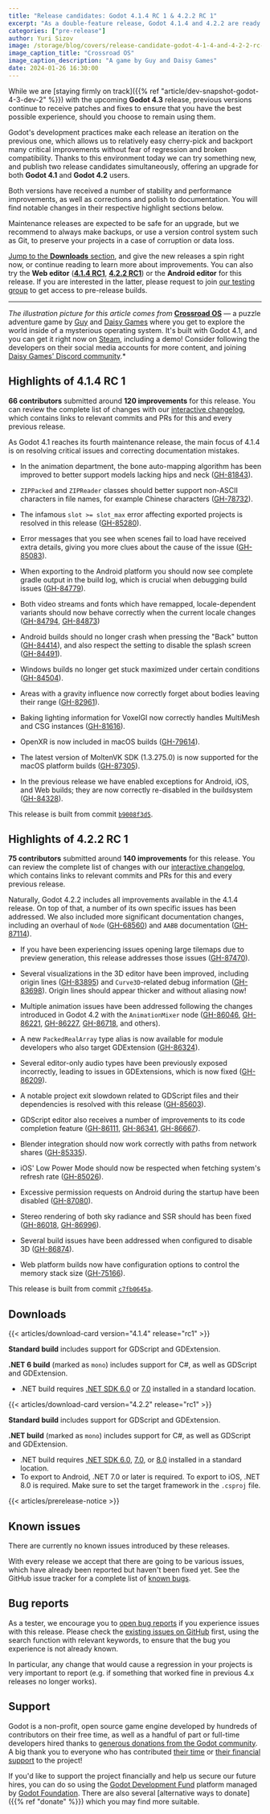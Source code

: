 ```yaml
---
title: "Release candidates: Godot 4.1.4 RC 1 & 4.2.2 RC 1"
excerpt: "As a double-feature release, Godot 4.1.4 and 4.2.2 are ready for testing with their respective release candidates!"
categories: ["pre-release"]
author: Yuri Sizov
image: /storage/blog/covers/release-candidate-godot-4-1-4-and-4-2-2-rc-1.webp
image_caption_title: "Crossroad OS"
image_caption_description: "A game by Guy and Daisy Games"
date: 2024-01-26 16:30:00
---
```


While we are [staying firmly on track]({{% ref "article/dev-snapshot-godot-4-3-dev-2" %}}) with the upcoming **Godot 4.3** release, previous versions continue to receive patches and fixes to ensure that you have the best possible experience, should you choose to remain using them.

Godot's development practices make each release an iteration on the previous one, which allows us to relatively easy cherry-pick and backport many critical improvements without fear of regression and broken compatibility. Thanks to this environment today we can try something new, and publish two release candidates simultaneously, offering an upgrade for both **Godot 4.1** and **Godot 4.2** users.

Both versions have received a number of stability and performance improvements, as well as corrections and polish to documentation. You will find notable changes in their respective highlight sections below.

Maintenance releases are expected to be safe for an upgrade, but we recommend to always make backups, or use a version control system such as Git, to preserve your projects in a case of corruption or data loss.

[Jump to the **Downloads** section](#downloads), and give the new releases a spin right now, or continue reading to learn more about improvements. You can also try the **Web editor** ([**4.1.4 RC1**](https://editor.godotengine.org/releases/4.1.4.rc1/), [**4.2.2 RC1**](https://editor.godotengine.org/releases/4.2.2.rc1/)) or the **Android editor** for this release. If you are interested in the latter, please request to join [our testing group](https://groups.google.com/g/godot-testers) to get access to pre-release builds.

-----

*The illustration picture for this article comes from* [**Crossroad OS**](https://store.steampowered.com/app/1783800/Crossroad_OS/) — a puzzle adventure game by [Guy](https://twitter.com/guyunger_nl) and [Daisy Games](https://twitter.com/DaisyGames3) where you get to explore the world inside of a mysterious operating system. It's built with Godot 4.1, and you can get it right now on [Steam](https://store.steampowered.com/app/1783800/Crossroad_OS/), including a demo! Consider following the developers on their social media accounts for more content, and joining [Daisy Games' Discord community](https://discord.gg/wcbmH4VVEp).*

## Highlights of 4.1.4 RC 1

**66 contributors** submitted around **120 improvements** for this release. You can review the complete list of changes with our [interactive changelog](https://godotengine.github.io/godot-interactive-changelog/#4.1.4-rc1), which contains links to relevant commits and PRs for this and every previous release.

As Godot 4.1 reaches its fourth maintenance release, the main focus of 4.1.4 is on resolving critical issues and correcting documentation mistakes.

- In the animation department, the bone auto-mapping algorithm has been improved to better support models lacking hips and neck ([GH-81843](https://github.com/godotengine/godot/pull/81843)).

- `ZIPPacked` and `ZIPReader` classes should better support non-ASCII characters in file names, for example Chinese characters ([GH-78732](https://github.com/godotengine/godot/pull/78732)).

- The infamous `slot >= slot_max` error affecting exported projects is resolved in this release ([GH-85280](https://github.com/godotengine/godot/pull/85280)).

- Error messages that you see when scenes fail to load have received extra details, giving you more clues about the cause of the issue ([GH-85083](https://github.com/godotengine/godot/pull/85083)).

- When exporting to the Android platform you should now see complete gradle output in the build log, which is crucial when debugging build issues ([GH-84779](https://github.com/godotengine/godot/pull/84779)).

- Both video streams and fonts which have remapped, locale-dependent variants should now behave correctly when the current locale changes ([GH-84794](https://github.com/godotengine/godot/pull/84794), [GH-84873](https://github.com/godotengine/godot/pull/84873))

- Android builds should no longer crash when pressing the "Back" button ([GH-84414](https://github.com/godotengine/godot/pull/84414)), and also respect the setting to disable the splash screen ([GH-84491](https://github.com/godotengine/godot/pull/84491)).

- Windows builds no longer get stuck maximized under certain conditions ([GH-84504](https://github.com/godotengine/godot/pull/84504)).

- Areas with a gravity influence now correctly forget about bodies leaving their range ([GH-82961](https://github.com/godotengine/godot/pull/82961)).

- Baking lighting information for VoxelGI now correctly handles MultiMesh and CSG instances ([GH-81616](https://github.com/godotengine/godot/pull/81616)).

- OpenXR is now included in macOS builds ([GH-79614](https://github.com/godotengine/godot/pull/79614)).

- The latest version of MoltenVK SDK (1.3.275.0) is now supported for the macOS platform builds ([GH-87305](https://github.com/godotengine/godot/pull/87305)).

- In the previous release we have enabled exceptions for Android, iOS, and Web builds; they are now correctly re-disabled in the buildsystem ([GH-84328](https://github.com/godotengine/godot/pull/84328)).

This release is built from commit [`b9008f3d5`](https://github.com/godotengine/godot/commit/b9008f3d517c3ceea565a3467064a15fdd91efca).

## Highlights of 4.2.2 RC 1

**75 contributors** submitted around **140 improvements** for this release. You can review the complete list of changes with our [interactive changelog](https://godotengine.github.io/godot-interactive-changelog/#4.2.2-rc1), which contains links to relevant commits and PRs for this and every previous release.

Naturally, Godot 4.2.2 includes all improvements available in the 4.1.4 release. On top of that, a number of its own specific issues has been addressed. We also included more significant documentation changes, including an overhaul of `Node` ([GH-68560](https://github.com/godotengine/godot/pull/68560)) and `AABB` documentation ([GH-87114](https://github.com/godotengine/godot/pull/87114)).

- If you have been experiencing issues opening large tilemaps due to preview generation, this release addresses those issues ([GH-87470](https://github.com/godotengine/godot/pull/87470)).

- Several visualizations in the 3D editor have been improved, including origin lines ([GH-83895](https://github.com/godotengine/godot/pull/83895)) and `Curve3D`-related debug information ([GH-83698](https://github.com/godotengine/godot/pull/83698)). Origin lines should appear thicker and without aliasing now!

- Multiple animation issues have been addressed following the changes introduced in Godot 4.2 with the `AnimationMixer` node ([GH-86046](https://github.com/godotengine/godot/pull/86046), [GH-86221](https://github.com/godotengine/godot/pull/86221), [GH-86227](https://github.com/godotengine/godot/pull/86227), [GH-86718](https://github.com/godotengine/godot/pull/86718), and others).

- A new `PackedRealArray` type alias is now available for module developers who also target GDExtension ([GH-86324](https://github.com/godotengine/godot/pull/86324)).

- Several editor-only audio types have been previously exposed incorrectly, leading to issues in GDExtensions, which is now fixed ([GH-86209](https://github.com/godotengine/godot/pull/86209)).

- A notable project exit slowdown related to GDScript files and their dependencies is resolved with this release ([GH-85603](https://github.com/godotengine/godot/pull/85603)).

- GDScript editor also receives a number of improvements to its code completion feature ([GH-86111](https://github.com/godotengine/godot/pull/86111), [GH-86341](https://github.com/godotengine/godot/pull/86341), [GH-86667](https://github.com/godotengine/godot/pull/86667)).

- Blender integration should now work correctly with paths from network shares ([GH-85335](https://github.com/godotengine/godot/pull/85335)).

- iOS' Low Power Mode should now be respected when fetching system's refresh rate ([GH-85026](https://github.com/godotengine/godot/pull/85026)).

- Excessive permission requests on Android during the startup have been disabled ([GH-87080](https://github.com/godotengine/godot/pull/87080)).

- Stereo rendering of both sky radiance and SSR should has been fixed ([GH-86018](https://github.com/godotengine/godot/pull/86018), [GH-86996](https://github.com/godotengine/godot/pull/86996)).

- Several build issues have been addressed when configured to disable 3D ([GH-86874](https://github.com/godotengine/godot/pull/86874)).

- Web platform builds now have configuration options to control the memory stack size ([GH-75166](https://github.com/godotengine/godot/pull/75166)).

This release is built from commit [`c7fb0645a`](https://github.com/godotengine/godot/commit/c7fb0645af400a1859154bcee9394e63bdabd198).

## Downloads

{{< articles/download-card version="4.1.4" release="rc1" >}}

**Standard build** includes support for GDScript and GDExtension.

**.NET 6 build** (marked as `mono`) includes support for C#, as well as GDScript and GDExtension.
- .NET build requires [.NET SDK 6.0](https://dotnet.microsoft.com/en-us/download/dotnet/6.0) or [7.0](https://dotnet.microsoft.com/en-us/download/dotnet/7.0) installed in a standard location.

{{< articles/download-card version="4.2.2" release="rc1" >}}

**Standard build** includes support for GDScript and GDExtension.

**.NET build** (marked as `mono`) includes support for C#, as well as GDScript and GDExtension.
- .NET build requires [.NET SDK 6.0](https://dotnet.microsoft.com/en-us/download/dotnet/6.0), [7.0](https://dotnet.microsoft.com/en-us/download/dotnet/7.0), or [8.0](https://dotnet.microsoft.com/en-us/download/dotnet/8.0) installed in a standard location.
- To export to Android, .NET 7.0 or later is required. To export to iOS, .NET 8.0 is required. Make sure to set the target framework in the `.csproj` file.

{{< articles/prerelease-notice >}}

## Known issues

There are currently no known issues introduced by these releases.

With every release we accept that there are going to be various issues, which have already been reported but haven't been fixed yet. See the GitHub issue tracker for a complete list of [known bugs](https://github.com/godotengine/godot/issues?q=is%3Aissue+is%3Aopen+label%3Abug+).

## Bug reports

As a tester, we encourage you to [open bug reports](https://github.com/godotengine/godot/issues) if you experience issues with this release. Please check the [existing issues on GitHub](https://github.com/godotengine/godot/issues) first, using the search function with relevant keywords, to ensure that the bug you experience is not already known.

In particular, any change that would cause a regression in your projects is very important to report (e.g. if something that worked fine in previous 4.x releases no longer works).

## Support

Godot is a non-profit, open source game engine developed by hundreds of contributors on their free time, as well as a handful of part or full-time developers hired thanks to [generous donations from the Godot community](https://fund.godotengine.org/). A big thank you to everyone who has contributed [their time](https://github.com/godotengine/godot/blob/master/AUTHORS.md) or [their financial support](https://github.com/godotengine/godot/blob/master/DONORS.md) to the project!

If you'd like to support the project financially and help us secure our future hires, you can do so using the [Godot Development Fund](https://fund.godotengine.org/) platform managed by [Godot Foundation](https://godot.foundation/). There are also several [alternative ways to donate]({{% ref "donate" %}}) which you may find more suitable.
